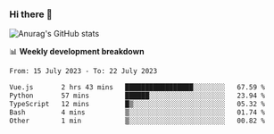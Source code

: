 ### Hi there 👋
![Anurag's GitHub stats](https://github-readme-stats.vercel.app/api?username=jami1024&show_icons=true&theme=radical)

📊 **Weekly development breakdown**
<!--START_SECTION:waka-->

```txt
From: 15 July 2023 - To: 22 July 2023

Vue.js       2 hrs 43 mins   █████████████████░░░░░░░░   67.59 %
Python       57 mins         ██████░░░░░░░░░░░░░░░░░░░   23.94 %
TypeScript   12 mins         █▒░░░░░░░░░░░░░░░░░░░░░░░   05.32 %
Bash         4 mins          ▒░░░░░░░░░░░░░░░░░░░░░░░░   01.74 %
Other        1 min           ▒░░░░░░░░░░░░░░░░░░░░░░░░   00.82 %
```

<!--END_SECTION:waka-->
<!--
**jami1024/jami1024** is a ✨ _special_ ✨ repository because its `README.md` (this file) appears on your GitHub profile.

Here are some ideas to get you started:

- 🔭 I’m currently working on ...
- 🌱 I’m currently learning ...
- 👯 I’m looking to collaborate on ...
- 🤔 I’m looking for help with ...
- 💬 Ask me about ...
- 📫 How to reach me: ...
- 😄 Pronouns: ...
- ⚡ Fun fact: ...
-->
